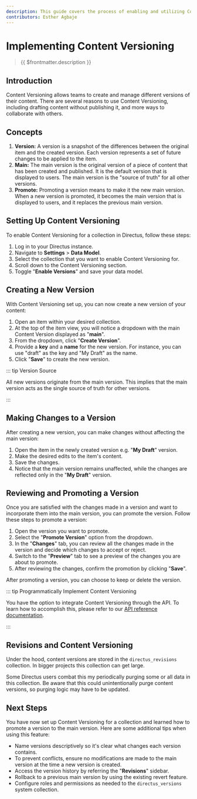 ```yaml
---
description: This guide covers the process of enabling and utilizing Content Versioning in Directus.
contributors: Esther Agbaje
---
```


# Implementing Content Versioning

> {{ $frontmatter.description }}

## Introduction

Content Versioning allows teams to create and manage different versions of their content. There are several reasons to
use Content Versioning, including drafting content without publishing it, and more ways to collaborate with others.

## Concepts

1. **Version:** A version is a snapshot of the differences between the original item and the created version. Each version represents a set of future changes to be applied to the item.
2. **Main:** The main version is the original version of a piece of content that has been created and published. It is
   the default version that is displayed to users. The main version is the "source of truth" for all other versions.
3. **Promote:** Promoting a version means to make it the new main version. When a new version is promoted, it becomes
   the main version that is displayed to users, and it replaces the previous main version.

## Setting Up Content Versioning

To enable Content Versioning for a collection in Directus, follow these steps:

1. Log in to your Directus instance.
2. Navigate to **Settings** > **Data Model**.
3. Select the collection that you want to enable Content Versioning for.
4. Scroll down to the Content Versioning section.
5. Toggle "**Enable Versions**" and save your data model.

## Creating a New Version

With Content Versioning set up, you can now create a new version of your content:

1. Open an item within your desired collection.
2. At the top of the item view, you will notice a dropdown with the main Content Version displayed as "**main**".
3. From the dropdown, click "**Create Version**".
4. Provide a **key** and a **name** for the new version. For instance, you can use "draft" as the key and "My Draft" as
   the name.
5. Click "**Save**" to create the new version.

::: tip Version Source

All new versions originate from the main version. This implies that the main version acts as the single source of truth
for other versions.

:::

## Making Changes to a Version

After creating a new version, you can make changes without affecting the main version:

1. Open the item in the newly created version e.g. "**My Draft**" version.
2. Make the desired edits to the item's content.
3. Save the changes.
4. Notice that the main version remains unaffected, while the changes are reflected only in the "**My Draft**" version.

## Reviewing and Promoting a Version

Once you are satisfied with the changes made in a version and want to incorporate them into the main version, you can
promote the version. Follow these steps to promote a version:

1. Open the version you want to promote.
2. Select the "**Promote Version**" option from the dropdown.
3. In the "**Changes**" tab, you can review all the changes made in the version and decide which changes to accept or
   reject.
4. Switch to the "**Preview**" tab to see a preview of the changes you are about to promote.
5. After reviewing the changes, confirm the promotion by clicking "**Save**".

After promoting a version, you can choose to keep or delete the version.

::: tip Programmatically Implement Content Versioning

You have the option to integrate Content Versioning through the API. To learn how to accomplish this, please refer to
our [API reference documentation](/reference/system/versions).

:::

## Revisions and Content Versioning

Under the hood, content versions are stored in the `directus_revisions` collection. In bigger projects this collection
can get large.

Some Directus users combat this my periodically purging some or all data in this collection. Be aware that this could
unintentionally purge content versions, so purging logic may have to be updated.

## Next Steps

You have now set up Content Versioning for a collection and learned how to promote a version to the main version. Here
are some additional tips when using this feature:

- Name versions descriptively so it's clear what changes each version contains.
- To prevent conflicts, ensure no modifications are made to the main version at the time a new version is created.
- Access the version history by referring the "**Revisions**" sidebar.
- Rollback to a previous main version by using the existing revert feature.
- Configure roles and permissions as needed to the `directus_versions` system collection.
